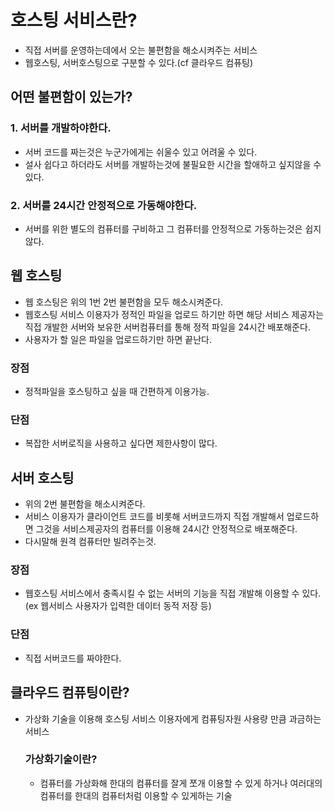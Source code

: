 # 호스팅 서비스란?

- 직접 서버를 운영하는데에서 오는 불편함을 해소시켜주는 서비스
- 웹호스팅, 서버호스팅으로 구분할 수 있다.(cf 클라우드 컴퓨팅)

## 어떤 불편함이 있는가?

### 1. 서버를 개발하야한다.

- 서버 코드를 짜는것은 누군가에게는 쉬울수 있고 어려울 수 있다.
- 설사 쉽다고 하더라도 서버를 개발하는것에 불필요한 시간을 할애하고 싶지않을 수 있다.

### 2. 서버를 24시간 안정적으로 가동해야한다.

- 서버를 위한 별도의 컴퓨터를 구비하고 그 컴퓨터를 안정적으로 가동하는것은 쉽지않다.

## 웹 호스팅

- 웹 호스팅은 위의 1번 2번 불편함을 모두 해소시켜준다.
- 웹호스팅 서비스 이용자가 정적인 파일을 업로드 하기만 하면 해당 서비스 제공자는 직접 개발한 서버와 보유한 서버컴퓨터를 통해 정적 파일을 24시간 배포해준다.
- 사용자가 할 일은 파일을 업로드하기만 하면 끝난다.

### 장점

- 정적파일을 호스팅하고 싶을 때 간편하게 이용가능.

### 단점

- 복잡한 서버로직을 사용하고 싶다면 제한사항이 많다.

## 서버 호스팅

- 위의 2번 불편함을 해소시켜준다.
- 서비스 이용자가 클라이언트 코드를 비롯해 서버코드까지 직접 개발해서 업로드하면 그것을 서비스제공자의 컴퓨터를 이용해 24시간 안정적으로 배포해준다.
- 다시말해 원격 컴퓨터만 빌려주는것.

### 장점

- 웹호스팅 서비스에서 충족시킬 수 없는 서버의 기능을 직접 개발해 이용할 수 있다.(ex 웹서비스 사용자가 입력한 데이터 동적 저장 등)

### 단점

- 직접 서버코드를 짜야한다.

## 클라우드 컴퓨팅이란?

- 가상화 기술을 이용해 호스팅 서비스 이용자에게 컴퓨팅자원 사용량 만큼 과금하는 서비스

  ### 가상화기술이란?

  - 컴퓨터를 가상화해 한대의 컴퓨터를 잘게 쪼개 이용할 수 있게 하거나 여러대의 컴퓨터를 한대의 컴퓨터처럼 이용할 수 있게하는 기술
